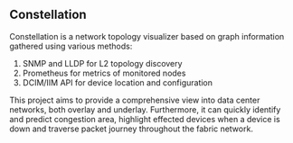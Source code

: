 ## Constellation

Constellation is a network topology visualizer based on graph information gathered using various methods:
1.  SNMP and LLDP for L2 topology discovery
1.  Prometheus for metrics of monitored nodes
1.  DCIM/IIM API for device location and configuration

This project aims to provide a comprehensive view into data center networks, both overlay and underlay. Furthermore, it can quickly identify and predict congestion area, highlight effected devices when a device is down and traverse packet journey throughout the fabric network.
